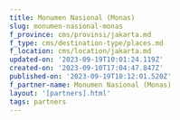 ```yaml
---
title: Monumen Nasional (Monas)
slug: monumen-nasional-monas
f_province: cms/provinsi/jakarta.md
f_type: cms/destination-type/places.md
f_location: cms/location/jakarta.md
updated-on: '2023-09-19T10:01:24.119Z'
created-on: '2023-09-10T17:04:47.847Z'
published-on: '2023-09-19T10:12:01.520Z'
f_partner-name: Monumen Nasional (Monas)
layout: '[partners].html'
tags: partners
---
```



